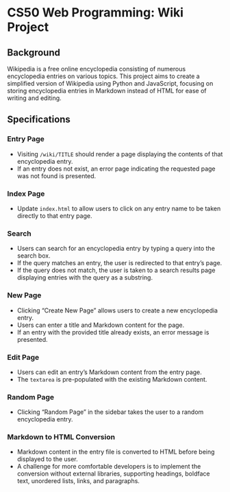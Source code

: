 # CS50 Web Programming: Wiki Project

## Background

Wikipedia is a free online encyclopedia consisting of numerous encyclopedia entries on various topics. This project aims to create a simplified version of Wikipedia using Python and JavaScript, focusing on storing encyclopedia entries in Markdown instead of HTML for ease of writing and editing.

## Specifications

### Entry Page

- Visiting `/wiki/TITLE` should render a page displaying the contents of that encyclopedia entry.
- If an entry does not exist, an error page indicating the requested page was not found is presented.

### Index Page

- Update `index.html` to allow users to click on any entry name to be taken directly to that entry page.

### Search

- Users can search for an encyclopedia entry by typing a query into the search box.
- If the query matches an entry, the user is redirected to that entry’s page.
- If the query does not match, the user is taken to a search results page displaying entries with the query as a substring.

### New Page

- Clicking “Create New Page” allows users to create a new encyclopedia entry.
- Users can enter a title and Markdown content for the page.
- If an entry with the provided title already exists, an error message is presented.

### Edit Page

- Users can edit an entry’s Markdown content from the entry page.
- The `textarea` is pre-populated with the existing Markdown content.

### Random Page

- Clicking “Random Page” in the sidebar takes the user to a random encyclopedia entry.

### Markdown to HTML Conversion

- Markdown content in the entry file is converted to HTML before being displayed to the user.
- A challenge for more comfortable developers is to implement the conversion without external libraries, supporting headings, boldface text, unordered lists, links, and paragraphs.
